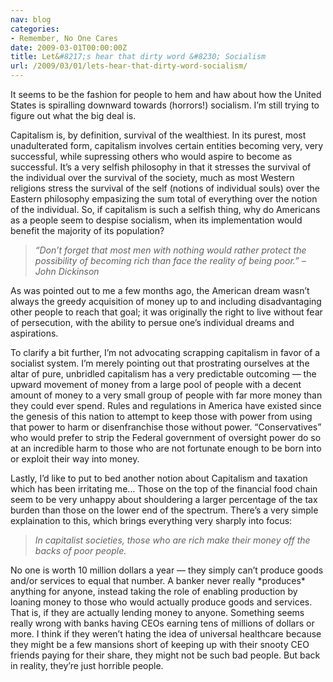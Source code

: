 ```yaml
---
nav: blog
categories:
- Remember, No One Cares
date: 2009-03-01T00:00:00Z
title: Let&#8217;s hear that dirty word &#8230; Socialism
url: /2009/03/01/lets-hear-that-dirty-word-socialism/
---
```


It seems to be the fashion for people to hem and haw about how the United States is spiralling downward towards (horrors!) socialism. I’m still trying to figure out what the big deal is.

Capitalism is, by definition, survival of the wealthiest. In its purest, most unadulterated form, capitalism involves certain entities becoming very, very successful, while supressing others who would aspire to become as successful. It’s a very selfish philosophy in that it stresses the survival of the individual over the survival of the society, much as most Western religions stress the survival of the self (notions of individual souls) over the Eastern philosophy empasizing the sum total of everything over the notion of the individual. So, if capitalism is such a selfish thing, why do Americans as a people seem to despise socialism, when its implementation would benefit the majority of its population?

> *“Don’t forget that most men with nothing would rather protect the possibility of becoming rich than face the reality of being poor.” – John Dickinson*

As was pointed out to me a few months ago, the American dream wasn’t always the greedy acquisition of money up to and including disadvantaging other people to reach that goal; it was originally the right to live without fear of persecution, with the ability to persue one’s individual dreams and aspirations.

To clarify a bit further, I’m not advocating scrapping capitalism in favor of a socialist system. I’m merely pointing out that prostrating ourselves at the altar of pure, unbridled capitalism has a very predictable outcoming — the upward movement of money from a large pool of people with a decent amount of money to a very small group of people with far more money than they could ever spend. Rules and regulations in America have existed since the genesis of this nation to attempt to keep those with power from using that power to harm or disenfranchise those without power. “Conservatives” who would prefer to strip the Federal government of oversight power do so at an incredible harm to those who are not fortunate enough to be born into or exploit their way into money.

Lastly, I’d like to put to bed another notion about Capitalism and taxation which has been irritating me… Those on the top of the financial food chain seem to be very unhappy about shouldering a larger percentage of the tax burden than those on the lower end of the spectrum. There’s a very simple explaination to this, which brings everything very sharply into focus:

> *In capitalist societies, those who are rich make their money off the backs of poor people.*

No one is worth 10 million dollars a year — they simply can’t produce goods and/or services to equal that number. A banker never really \*produces\* anything for anyone, instead taking the role of enabling production by loaning money to those who would actually produce goods and services. That is, if they are actually lending money to anyone. Something seems really wrong with banks having CEOs earning tens of millions of dollars or more. I think if they weren’t hating the idea of universal healthcare because they might be a few mansions short of keeping up with their snooty CEO friends paying for their share, they might not be such bad people. But back in reality, they’re just horrible people.

